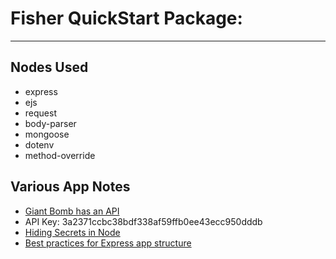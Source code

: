 # Fisher QuickStart Package:
---

## Nodes Used
* express
* ejs
* request
* body-parser
* mongoose
* dotenv
* method-override

## Various App Notes
* [Giant Bomb has an API](https://www.giantbomb.com/api/)
* API Key: 3a2371ccbc38bdf338af59ffb0ee43ecc950dddb
* [Hiding Secrets in Node](https://github.com/justincastilla/hiding-secrets-in-node)
* [Best practices for Express app structure](https://www.terlici.com/2014/08/25/best-practices-express-structure.html)
